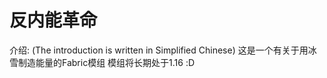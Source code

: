 # 反内能革命
介绍:
(The introduction is written in Simplified Chinese)
这是一个有关于用冰雪制造能量的Fabric模组
模组将长期处于1.16
:D
